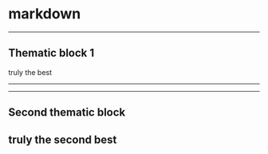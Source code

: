 # markdown
   ***
   ## Thematic block 1
   truly the best
   ***
   ---
   ## Second thematic block
   truly the second best
   ---
   
